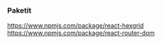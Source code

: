 ### Paketit

https://www.npmjs.com/package/react-hexgrid
https://www.npmjs.com/package/react-router-dom